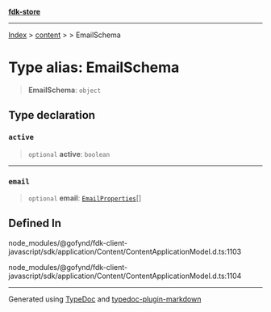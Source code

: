 [**fdk-store**](../../../README.md)
***

[Index](../../../API.md) > [content](../../README.md) > [<internal>](../README.md) > EmailSchema

# Type alias: EmailSchema

> **EmailSchema**: `object`

## Type declaration

### `active`

> `optional` **active**: `boolean`

***

### `email`

> `optional` **email**: [`EmailProperties`](type-alias.EmailProperties.md)[]

## Defined In

node\_modules/@gofynd/fdk-client-javascript/sdk/application/Content/ContentApplicationModel.d.ts:1103

node\_modules/@gofynd/fdk-client-javascript/sdk/application/Content/ContentApplicationModel.d.ts:1104

***
Generated using [TypeDoc](https://typedoc.org/) and [typedoc-plugin-markdown](https://www.npmjs.com/package/typedoc-plugin-markdown)
